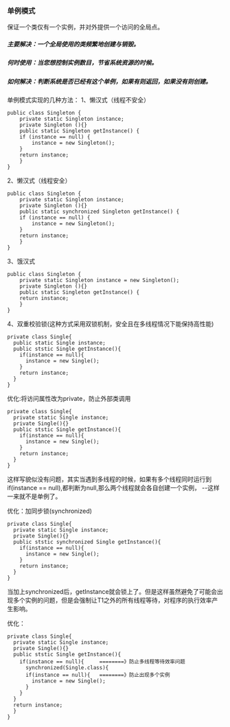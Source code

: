 ### 单例模式

保证一个类仅有一个实例，并对外提供一个访问的全局点。

##### 主要解决：一个全局使用的类频繁地创建与销毁。

##### 何时使用：当您想控制实例数目，节省系统资源的时候。

##### 如何解决：判断系统是否已经有这个单例，如果有则返回，如果没有则创建。

单例模式实现的几种方法：
1、懒汉式（线程不安全）
```
public class Singleton {  
    private static Singleton instance;  
    private Singleton (){}  
    public static Singleton getInstance() {  
    if (instance == null) {  
        instance = new Singleton();  
    }  
    return instance;  
    }  
}
```
2、懒汉式（线程安全）
```
public class Singleton {  
    private static Singleton instance;  
    private Singleton (){}  
    public static synchronized Singleton getInstance() {  
    if (instance == null) {  
        instance = new Singleton();  
    }  
    return instance;  
    }  
}
```
3、饿汉式
```
public class Singleton {  
    private static Singleton instance = new Singleton();  
    private Singleton (){}  
    public static Singleton getInstance() {  
    return instance;  
    }  
}
```

4、双重校验锁(这种方式采用双锁机制，安全且在多线程情况下能保持高性能)
```
private class Single{
  public static Single instance;
  public ststic Single getInstance(){
    if(instance == null){
      instance = new Single();
    }
    return instance;
  }
}
```

优化:将访问属性改为private，防止外部类调用
```
private class Single{
  private static Single instance;
  private Single(){}
  public ststic Single getInstance(){
    if(instance == null){
      instance = new Single();
    }
    return instance;
  }
}
```

这样写貌似没有问题，其实当遇到多线程的时候，如果有多个线程同时运行到if(instance == null),都判断为null,那么两个线程就会各自创建一个实例，
--这样一来就不是单例了。

优化：加同步锁(synchronized)
```
private class Single{
  private static Single instance;
  private Single(){}
  public ststic synchronized Single getInstance(){
    if(instance == null){
      instance = new Single();
    }
    return instance;
  }
}
```
当加上synchronized后，getInstance就会锁上了。但是这样虽然避免了可能会出现多个实例的问题，但是会强制让T1之外的所有线程等待，对程序的执行效率产生影响。

优化：
```
private class Single{
  private static Single instance;
  private Single(){}
  public ststic Single getInstance(){
    if(instance == null){     ========》防止多线程等待效率问题
      synchronized(Single.class){
      if(instance == null){   ========》防止出现多个实例
        instance = new Single();
      }
    }
  }
  return instance;
  }
}
```


